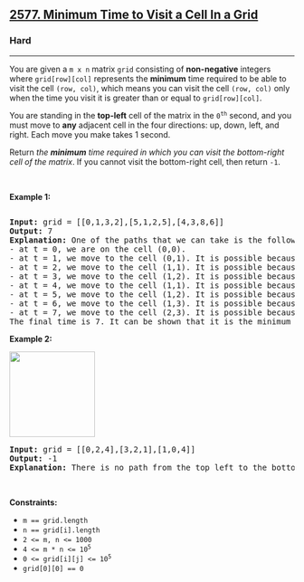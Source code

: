 <h2><a href="https://leetcode.com/problems/minimum-time-to-visit-a-cell-in-a-grid/">2577. Minimum Time to Visit a Cell In a Grid</a></h2><h3>Hard</h3><hr><div style="user-select: auto;"><p style="user-select: auto;">You are given a <code style="user-select: auto;">m x n</code> matrix <code style="user-select: auto;">grid</code> consisting of <b style="user-select: auto;">non-negative</b> integers where <code style="user-select: auto;">grid[row][col]</code> represents the <strong style="user-select: auto;">minimum</strong> time required to be able to visit the cell <code style="user-select: auto;">(row, col)</code>, which means you can visit the cell <code style="user-select: auto;">(row, col)</code> only when the time you visit it is greater than or equal to <code style="user-select: auto;">grid[row][col]</code>.</p>

<p style="user-select: auto;">You are standing in the <strong style="user-select: auto;">top-left</strong> cell of the matrix in the <code style="user-select: auto;">0<sup style="user-select: auto;">th</sup></code> second, and you must move to <strong style="user-select: auto;">any</strong> adjacent cell in the four directions: up, down, left, and right. Each move you make takes 1 second.</p>

<p style="user-select: auto;">Return <em style="user-select: auto;">the <strong style="user-select: auto;">minimum</strong> time required in which you can visit the bottom-right cell of the matrix</em>. If you cannot visit the bottom-right cell, then return <code style="user-select: auto;">-1</code>.</p>

<p style="user-select: auto;">&nbsp;</p>
<p style="user-select: auto;"><strong class="example" style="user-select: auto;">Example 1:</strong></p>

<p style="user-select: auto;"><img alt="" src="https://assets.leetcode.com/uploads/2023/02/14/yetgriddrawio-8.png" style="user-select: auto;"></p>

<pre style="user-select: auto;"><strong style="user-select: auto;">Input:</strong> grid = [[0,1,3,2],[5,1,2,5],[4,3,8,6]]
<strong style="user-select: auto;">Output:</strong> 7
<strong style="user-select: auto;">Explanation:</strong> One of the paths that we can take is the following:
- at t = 0, we are on the cell (0,0).
- at t = 1, we move to the cell (0,1). It is possible because grid[0][1] &lt;= 1.
- at t = 2, we move to the cell (1,1). It is possible because grid[1][1] &lt;= 2.
- at t = 3, we move to the cell (1,2). It is possible because grid[1][2] &lt;= 3.
- at t = 4, we move to the cell (1,1). It is possible because grid[1][1] &lt;= 4.
- at t = 5, we move to the cell (1,2). It is possible because grid[1][2] &lt;= 5.
- at t = 6, we move to the cell (1,3). It is possible because grid[1][3] &lt;= 6.
- at t = 7, we move to the cell (2,3). It is possible because grid[2][3] &lt;= 7.
The final time is 7. It can be shown that it is the minimum time possible.
</pre>

<p style="user-select: auto;"><strong class="example" style="user-select: auto;">Example 2:</strong></p>

<p style="user-select: auto;"><img alt="" src="https://assets.leetcode.com/uploads/2023/02/14/yetgriddrawio-9.png" style="width: 151px; height: 151px; user-select: auto;"></p>

<pre style="user-select: auto;"><strong style="user-select: auto;">Input:</strong> grid = [[0,2,4],[3,2,1],[1,0,4]]
<strong style="user-select: auto;">Output:</strong> -1
<strong style="user-select: auto;">Explanation:</strong> There is no path from the top left to the bottom-right cell.
</pre>

<p style="user-select: auto;">&nbsp;</p>
<p style="user-select: auto;"><strong style="user-select: auto;">Constraints:</strong></p>

<ul style="user-select: auto;">
	<li style="user-select: auto;"><code style="user-select: auto;">m == grid.length</code></li>
	<li style="user-select: auto;"><code style="user-select: auto;">n == grid[i].length</code></li>
	<li style="user-select: auto;"><code style="user-select: auto;">2 &lt;= m, n &lt;= 1000</code></li>
	<li style="user-select: auto;"><code style="user-select: auto;">4 &lt;= m * n &lt;= 10<sup style="user-select: auto;">5</sup></code></li>
	<li style="user-select: auto;"><code style="user-select: auto;">0 &lt;= grid[i][j] &lt;= 10<sup style="user-select: auto;">5</sup></code></li>
	<li style="user-select: auto;"><code style="user-select: auto;">grid[0][0] == 0</code></li>
</ul>

<p style="user-select: auto;">&nbsp;</p>
<style type="text/css" style="user-select: auto;">.spoilerbutton {display:block; border:dashed; padding: 0px 0px; margin:10px 0px; font-size:150%; font-weight: bold; color:#000000; background-color:cyan; outline:0; 
}
.spoiler {overflow:hidden;}
.spoiler > div {-webkit-transition: all 0s ease;-moz-transition: margin 0s ease;-o-transition: all 0s ease;transition: margin 0s ease;}
.spoilerbutton[value="Show Message"] + .spoiler > div {margin-top:-500%;}
.spoilerbutton[value="Hide Message"] + .spoiler {padding:5px;}
</style>
</div>
